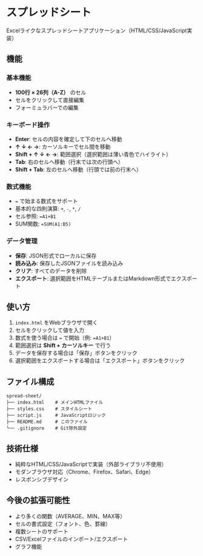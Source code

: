 # スプレッドシート

Excelライクなスプレッドシートアプリケーション（HTML/CSS/JavaScript実装）

## 機能

### 基本機能
- **100行 × 26列（A-Z）** のセル
- セルをクリックして直接編集
- フォーミュラバーでの編集

### キーボード操作
- **Enter**: セルの内容を確定して下のセルへ移動
- **↑ ↓ ← →**: カーソルキーでセル間を移動
- **Shift + ↑ ↓ ← →**: 範囲選択（選択範囲は薄い青色でハイライト）
- **Tab**: 右のセルへ移動（行末では次の行頭へ）
- **Shift + Tab**: 左のセルへ移動（行頭では前の行末へ）

### 数式機能
- `=` で始まる数式をサポート
- 基本的な四則演算: `+`, `-`, `*`, `/`
- セル参照: `=A1+B1`
- SUM関数: `=SUM(A1:B5)`

### データ管理
- **保存**: JSON形式でローカルに保存
- **読み込み**: 保存したJSONファイルを読み込み
- **クリア**: すべてのデータを削除
- **エクスポート**: 選択範囲をHTMLテーブルまたはMarkdown形式でエクスポート

## 使い方

1. `index.html` をWebブラウザで開く
2. セルをクリックして値を入力
3. 数式を使う場合は `=` で開始（例: `=A1+B1`）
4. 範囲選択は **Shift + カーソルキー** で行う
5. データを保存する場合は「保存」ボタンをクリック
6. 選択範囲をエクスポートする場合は「エクスポート」ボタンをクリック

## ファイル構成

```
spread-sheet/
├── index.html    # メインHTMLファイル
├── styles.css    # スタイルシート
├── script.js     # JavaScriptロジック
├── README.md     # このファイル
└── .gitignore    # Git除外設定
```

## 技術仕様

- 純粋なHTML/CSS/JavaScriptで実装（外部ライブラリ不使用）
- モダンブラウザ対応（Chrome、Firefox、Safari、Edge）
- レスポンシブデザイン

## 今後の拡張可能性

- より多くの関数（AVERAGE、MIN、MAX等）
- セルの書式設定（フォント、色、罫線）
- 複数シートのサポート
- CSV/Excelファイルのインポート/エクスポート
- グラフ機能